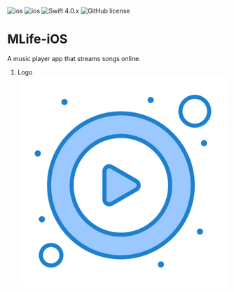 ![ios](https://cocoapod-badges.herokuapp.com/v/PandoraPlayer/badge.png) ![ios](https://cocoapod-badges.herokuapp.com/p/PandoraPlayer/badge.png) ![Swift 4.0.x](https://img.shields.io/badge/Swift-5.0.x-orange.svg) ![GitHub license](https://cocoapod-badges.herokuapp.com/l/PandoraPlayer/badge.(png|svg))

# MLife-iOS

A music player app that streams songs online.

1. Logo </br>
![](music_logo.png)</br>
